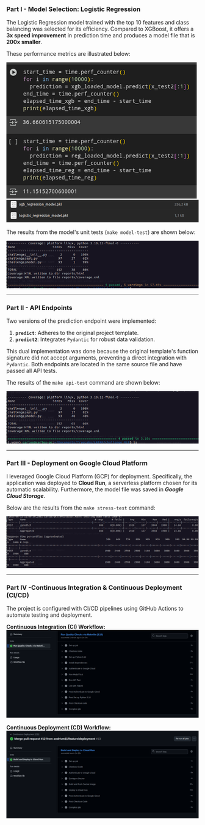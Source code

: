 ### Part I - Model Selection: Logistic Regression

The Logistic Regression model trained with the top 10 features and class balancing was selected for its efficiency. Compared to XGBoost, it offers a **3x speed improvement** in prediction time and produces a model file that is **200x smaller**.

These performance metrics are illustrated below:

![Model Speed Comparison](images/comparison.png)
![Model File Size Comparison](images/sizecompar.png)

The results from the model's unit tests (`make model-test`) are shown below:

![Model Test Results](images/model-test.png)

---

### Part II - API Endpoints

Two versions of the prediction endpoint were implemented:

1.  **`predict`**: Adheres to the original project template.
2.  **`predict2`**: Integrates `Pydantic` for robust data validation.

This dual implementation was done because the original template's function signature did not accept arguments, preventing a direct integration with `Pydantic`. Both endpoints are located in the same source file and have passed all API tests.

The results of the `make api-test` command are shown below:

![API Test Results](images/api-test.png)

---

### Part III - Deployment on Google Cloud Platform

I leveraged Google Cloud Platform (GCP) for deployment. Specifically, the application was deployed to **Cloud Run**, a serverless platform chosen for its automatic scalability. Furthermore, the model file was saved in ***Google Cloud Storage***.

Below are the results from the `make stress-test` command:

![Stress Test Results](images/test-stress.png)

---

### Part IV -Continuous Integration & Continuous Deployment (CI/CD)

The project is configured with CI/CD pipelines using GitHub Actions to automate testing and deployment.

**Continuous Integration (CI) Workflow:**
![Continuous Integration Workflow](images/CI.png)

**Continuous Deployment (CD) Workflow:**
![Continuous Deployment Workflow](images/CD.png)
